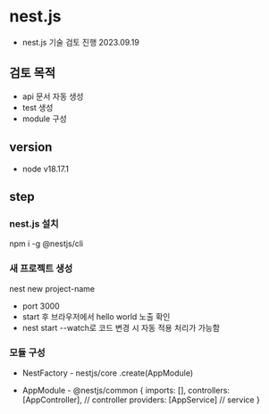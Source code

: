 # nest.js

- nest.js 기술 검토 진행 2023.09.19

## 검토 목적

- api 문서 자동 생성
- test 생성
- module 구성

## version

- node v18.17.1

## step

### nest.js 설치

npm i -g @nestjs/cli

### 새 프로젝트 생성

nest new project-name

- port 3000
- start 후 브라우저에서 hello world 노출 확인
- nest start --watch로 코드 변경 시 자동 적용 처리가 가능함

### 모듈 구성

- NestFactory - nestjs/core
  .create(AppModule)

- AppModule - @nestjs/common
  {
    imports: [],
    controllers: [AppController], // controller
    providers: [AppService] // service
  }
